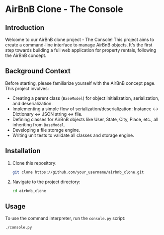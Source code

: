 # AirBnB Clone - The Console

## Introduction
Welcome to our AirBnB clone project - The Console! This project aims to create a command-line interface to manage AirBnB objects. It's the first step towards building a full web application for property rentals, following the AirBnB concept.

## Background Context
Before starting, please familiarize yourself with the AirBnB concept page. This project involves:
- Creating a parent class (`BaseModel`) for object initialization, serialization, and deserialization.
- Implementing a simple flow of serialization/deserialization: Instance <-> Dictionary <-> JSON string <-> file.
- Defining classes for AirBnB objects like User, State, City, Place, etc., all inheriting from `BaseModel`.
- Developing a file storage engine.
- Writing unit tests to validate all classes and storage engine.

## Installation
1. Clone this repository:
    ```bash
    git clone https://github.com/your_username/airbnb_clone.git
    ```
2. Navigate to the project directory:
    ```bash
    cd airbnb_clone
    ```

## Usage
To use the command interpreter, run the `console.py` script:
```bash
./console.py

